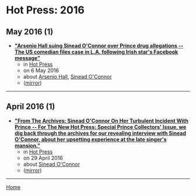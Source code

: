 # Hot Press: 2016

## May 2016 (1)

 - [**"Arsenio Hall suing Sinead O'Connor over Prince drug allegations -- The US comedian files case in L.A. following Irish star's Facebook message"**](https://www.hotpress.com/music/arsenio-hall-suing-sinead-oconnor-over-prince-drug-allegations-17226080)
    - in [Hot Press](../../../publications/f-j/hot-press/index.md)
    - on 6 May 2016
    - about [Arsenio Hall](../../../topics/arsenio-hall/index.md), [Sinead O'Connor](../../../topics/sinead-o-connor/index.md)
    - ([mirror](https://web.archive.org/web/*/https://www.hotpress.com/music/arsenio-hall-suing-sinead-oconnor-over-prince-drug-allegations-17226080))

----

## April 2016 (1)

 - [**"From The Archives: Sinead O'Connor On Her Turbulent Incident With Prince -- For The New Hot Press: Special Prince Collectors' Issue, we dig back through the archives for our revealing interview with Sinead O'Connor, about her upsetting experience at the late singer's mansion."**](https://www.hotpress.com/music/from-the-archives-sinead-oconnor-on-her-turbulent-incident-with-prince-17220483)
    - in [Hot Press](../../../publications/f-j/hot-press/index.md)
    - on 29 April 2016
    - about [Sinead O'Connor](../../../topics/sinead-o-connor/index.md)
    - ([mirror](https://web.archive.org/web/*/https://www.hotpress.com/music/from-the-archives-sinead-oconnor-on-her-turbulent-incident-with-prince-17220483))

----

[Home](../index.md)
